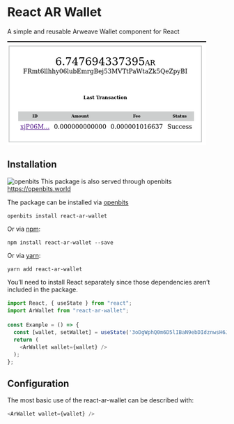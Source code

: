 # React AR Wallet

A simple and reusable Arweave Wallet component for React

![screenshot](docs/screenshot.png)


## Installation

<img alt="openbits" src="https://lh3.googleusercontent.com/WlvrVlYFZOZyldoMXt5AUgbpJX-goOW-cReBV3DguDZds6If71LGvTrQFisRn2M1dAQfY-2YunY0cqKlzARar4gN4w5NgTn5Jr-cTd48QziPm5uLDJwx939t9EA4JASZuhj_14YD" width="42"> This package is also served through openbits https://openbits.world

The package can be installed via [openbits](https://openbits.world)

```
openbits install react-ar-wallet
```

Or via [npm](https://github.com/npm/cli):

```
npm install react-ar-wallet --save
```

Or via [yarn](https://github.com/yarnpkg/yarn):

```
yarn add react-ar-wallet
```

You’ll need to install React separately since those dependencies aren’t included in the package. 

```js
import React, { useState } from "react";
import ArWallet from "react-ar-wallet";

const Example = () => {
  const [wallet, setWallet] = useState('3oDgWphQ0m6D5lIBaN9ebDIdznwsH6J-0kT04dpBWiQ');
  return (
    <ArWallet wallet={wallet} />
  );
};
```

## Configuration

The most basic use of the react-ar-wallet can be described with:

```js
<ArWallet wallet={wallet} />
```


